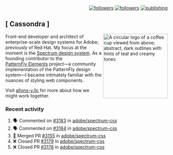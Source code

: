 <p align="right"><a rel="me" href="https://front-end.social/@castastrophe">
    <img alt="followers" title="Follow me on Mastodon" src="https://img.shields.io/mastodon/follow/109297102751309835?domain=https%3A%2F%2Ffront-end.social&label=Follow&logo=mastodon&logoColor=white&style=for-the-badge&labelColor=008080&color=006969"/></a>
  <a href="https://codepen.io/castastrophe/">
    <img alt="followers" title="Follow me on CodePen" src="https://img.shields.io/badge/23-1?color=640464&labelColor=7c007c&style=for-the-badge&logo=codepen&label=Follow"/></a>
<a href="https://castastrophe.medium.com/">
    <img alt="publishing" title="View articles on Medium" src="https://img.shields.io/badge/107-1?color=666&labelColor=444&label=subscribe&logo=medium&logoColor=white&style=for-the-badge"/></a>
</p>

## [&nbsp;Cassondra&nbsp;]

<img align="right" src="https://github-production-user-asset-6210df.s3.amazonaws.com/1840295/253016758-ba468774-1cd3-42c2-8f43-947b5eeb5edf.png" height="200" alt="A circular logo of a coffee cup viewed from above; abstract, dark outlines with hints of teal and creamy tones">

Front-end developer and architect of enterprise-scale design systems for Adobe; previously of Red Hat. My focus at the moment is the [Spectrum design system](https://github.com/adobe/spectrum-css). As a founding contributor to the [PatternFly&nbsp;Elements](https://github.com/patternfly/patternfly-elements) project&mdash;a community implementation of the PatternFly design system&mdash;I became intimately familiar with the nuances of styling web components.

Visit [allons-y.llc](http://allons-y.llc/) for more about how we might work together.

### Recent activity

<!--START_SECTION:activity-->
1. 🗣 Commented on [#3183](https://github.com/adobe/spectrum-css/pull/3183#issuecomment-2383099397) in [adobe/spectrum-css](https://github.com/adobe/spectrum-css)
2. 🗣 Commented on [#3184](https://github.com/adobe/spectrum-css/pull/3184#issuecomment-2383098770) in [adobe/spectrum-css](https://github.com/adobe/spectrum-css)
3. 🎉 Merged PR [#3155](https://github.com/adobe/spectrum-css/pull/3155) in [adobe/spectrum-css](https://github.com/adobe/spectrum-css)
4. ❌ Closed PR [#3179](https://github.com/adobe/spectrum-css/pull/3179) in [adobe/spectrum-css](https://github.com/adobe/spectrum-css)
5. ❌ Closed PR [#3178](https://github.com/adobe/spectrum-css/pull/3178) in [adobe/spectrum-css](https://github.com/adobe/spectrum-css)
<!--END_SECTION:activity-->
